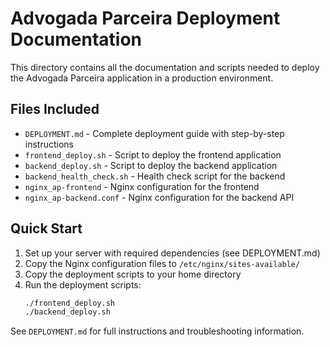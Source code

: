 # Advogada Parceira Deployment Documentation

This directory contains all the documentation and scripts needed to deploy the Advogada Parceira application in a production environment.

## Files Included

- `DEPLOYMENT.md` - Complete deployment guide with step-by-step instructions
- `frontend_deploy.sh` - Script to deploy the frontend application
- `backend_deploy.sh` - Script to deploy the backend application  
- `backend_health_check.sh` - Health check script for the backend
- `nginx_ap-frontend` - Nginx configuration for the frontend
- `nginx_ap-backend.conf` - Nginx configuration for the backend API

## Quick Start

1. Set up your server with required dependencies (see DEPLOYMENT.md)
2. Copy the Nginx configuration files to `/etc/nginx/sites-available/`
3. Copy the deployment scripts to your home directory
4. Run the deployment scripts:
   ```bash
   ./frontend_deploy.sh
   ./backend_deploy.sh
   ```

See `DEPLOYMENT.md` for full instructions and troubleshooting information. 